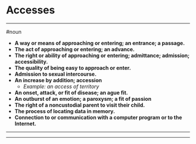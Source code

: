 # Accesses
---
#noun
- **A way or means of approaching or entering; an entrance; a passage.**
- **The act of approaching or entering; an advance.**
- **The right or ability of approaching or entering; admittance; admission; accessibility.**
- **The quality of being easy to approach or enter.**
- **Admission to sexual intercourse.**
- **An increase by addition; accession**
	- _Example: an access of territory_
- **An onset, attack, or fit of disease; an ague fit.**
- **An outburst of an emotion; a paroxysm; a fit of passion**
- **The right of a noncustodial parent to visit their child.**
- **The process of locating data in memory.**
- **Connection to or communication with a computer program or to the Internet.**
---
---
